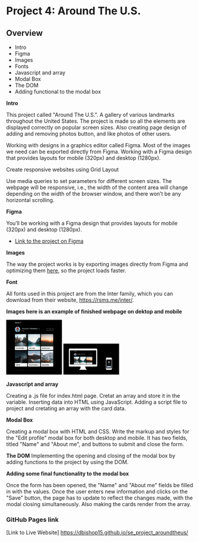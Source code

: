 # Project 4: Around The U.S.

## Overview

- Intro
- Figma
- Images
- Fonts
- Javascript and array
- Modal Box
- The DOM
- Adding functional to the modal box

**Intro**

This project called "Around The U.S.". A gallery of various landmarks throughout the United States. The project is made so all the elements are displayed correctly on popular screen sizes. Also creating page design of adding and removing photos button, and like photos of other users.

Working with designs in a graphics editor called Figma. Most of the images we need can be exported directly from Figma. Working with a Figma design that provides layouts for mobile (320px) and desktop (1280px).

Create responsive websites using Grid Layout

Use media queries to set parameters for different screen sizes. The webpage will be responsive, i.e., the width of the content area will change depending on the width of the browser window, and there won’t be any horizontal scrolling.

**Figma**

You’ll be working with a Figma design that provides layouts for mobile (320px) and desktop (1280px).

- [Link to the project on Figma](https://www.figma.com/file/ii4xxsJ0ghevUOcssTlHZv/Sprint-3%3A-Around-the-US?node-id=0%3A1)

**Images**

The way the project works is by exporting images directly from Figma and optimizing them [here](https://tinypng.com/), so the project loads faster.

**Font**

All fonts used in this project are from the Inter family, which you can download from their website, https://rsms.me/inter/.

**Images here is an example of finished webpage on dektop and mobile**

<img
  src="/images/screen320px.png"
  alt="finshed webpage on desktop and mobile.png"
  style="display: inline-block; margin: 0 auto; max-width: 150px">
<img
  src="/images/finshed webpage on desktop and mobile.png"
  alt="finshed webpage on desktop and mobile.png"
  style="display: inline-block; margin: 0 auto; max-width: 150px">

**Javascript and array**

Creating a .js file for index.html page. Cretat an array and store it in the variable. Inserting data into HTML using JavaScript. Adding a script file to project and cretating an array with the card data.

**Modal Box**

Creating a modal box with HTML and CSS. Write the markup and styles for the "Edit profile" modal box for both desktop and mobile. It has two fields, titled "Name" and "About me", and buttons to submit and close the form.

**The DOM**
Implementing the opening and closing of the modal box by adding functions to the project by using the DOM.

**Adding some final functionality to the modal box**

Once the form has been opened, the "Name" and "About me" fields be filled in with the values. Once the user enters new information and clicks on the "Save" button, the page has to update to reflect the changes made, with the modal closing simultaneously. Also making the cards render from the array.

### GitHub Pages link

[Link to Live Website] https://dbishop15.github.io/se_project_aroundtheus/
